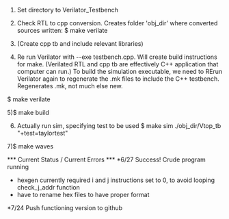 1) Set directory to Verilator_Testbench

2) Check RTL to cpp conversion. Creates folder 'obj_dir' where converted sources written:
$	make verilate

3) (Create cpp tb and include relevant libraries)

4) Re run Verilator with --exe testbench.cpp.  Will create build instructions for make. (Verilated RTL and cpp tb are effectively C++ application that computer can run.) To build the simulation executable, we need to RErun Verilator again to regenerate the .mk files to include the C++ testbench.  Regenerates .mk, not much else new.

$	make verilate

5)$ make build

6) Actually run sim, specifying test to be used
$ make sim
	./obj_dir/Vtop_tb \
		"+test=taylortest"

7)$ make waves

*** Current Status / Current Errors ***
*6/27
Success! Crude program running
* hexgen currently required i and j instructions set to 0, to avoid looping check_j_addr function
* have to rename hex files to have proper format

*7/24
Push functioning version to github